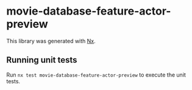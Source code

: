 # movie-database-feature-actor-preview

This library was generated with [Nx](https://nx.dev).

## Running unit tests

Run `nx test movie-database-feature-actor-preview` to execute the unit tests.
